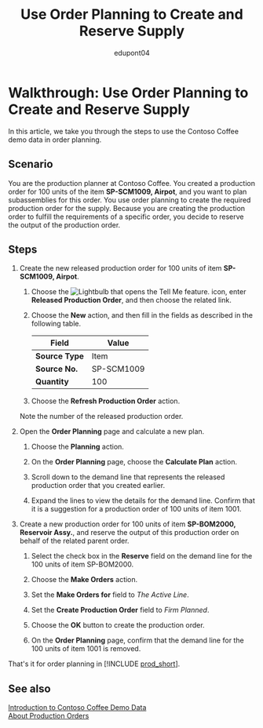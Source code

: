 ﻿---
title: Use Order Planning to Create and Reserve Supply
description: Walkthrough to learn how to use order planning to create the required production order for the supply in Business Central.
ms.date: 04/01/2022
ms.topic: article
ms.service: dynamics365-business-central
author: edupont04
ms.author: andreipa
---

# Walkthrough: Use Order Planning to Create and Reserve Supply

In this article, we take you through the steps to use the Contoso Coffee demo data in order planning.

## Scenario

You are the production planner at Contoso Coffee. You created a production order for 100 units of the item **SP-SCM1009, Airpot**, and you want to plan subassemblies for this order. You use order planning to create the required production order for the supply. Because you are creating the production order to fulfill the requirements of a specific order, you decide to reserve the output of the production order.  

## Steps

1. Create the new released production order for 100 units of item **SP-SCM1009, Airpot**.

    1. Choose the ![Lightbulb that opens the Tell Me feature.](../../media/ui-search/search_small.png "Tell me what you want to do") icon, enter **Released Production Order**, and then choose the related link.  

    2. Choose the **New** action, and then fill in the fields as described in the following table.  

        |Field  |Value  |
        |---------|---------|
        |**Source Type** |Item|
        |**Source No.** |SP-SCM1009|
        |**Quantity** |100|
    3. Choose the **Refresh Production Order** action.  

    Note the number of the released production order.

2. Open the **Order Planning** page and calculate a new plan.

    1. Choose the **Planning** action.  

    2. On the **Order Planning** page, choose the **Calculate Plan** action.  

    3. Scroll down to the demand line that represents the released production order that you created earlier.  

    4. Expand the lines to view the details for the demand line. Confirm that it is a suggestion for a production order of 100 units of item 1001.  

3. Create a new production order for 100 units of item **SP-BOM2000, Reservoir Assy.**, and reserve the output of this production order on behalf of the related parent order.  

    1. Select the check box in the **Reserve** field on the demand line for the 100 units of item SP-BOM2000.

    2. Choose the **Make Orders** action.  

    3. Set the **Make Orders for** field to *The Active Line*.  

    4. Set the **Create Production Order** field to *Firm Planned*.

    5. Choose the **OK** button to create the production order.

    6. On the **Order Planning** page, confirm that the demand line for the 100 units of item 1001 is removed.

That's it for order planning in [!INCLUDE [prod_short](../../includes/prod_short.md)].  

## See also

[Introduction to Contoso Coffee Demo Data](../contoso-coffee-intro.md)  
[About Production Orders](../../production-about-production-orders.md)  
